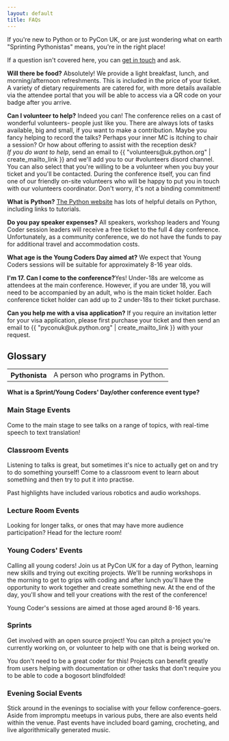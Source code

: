 ```yaml
---
layout: default
title: FAQs
---
```


<p>If you're new to Python or to PyCon UK, or are just wondering what on earth "Sprinting Pythonistas" means, you're in the right place!</p>
<p>If a question isn't covered here, you can <a href="/contact/">get in touch</a> and ask.

<p><strong>Will there be food?</strong> Absolutely! We provide a light breakfast, lunch, and morning/afternoon refreshments. This is included in the price of your ticket. A variety of dietary requirements are catered for, with more details available via the attendee portal that you will be able to access via a QR code on your badge after you arrive.</p>

<p><strong>Can I volunteer to help?</strong> Indeed you can! The conference relies on a cast of wonderful volunteers- people just like you. There are always lots of tasks available, big and small, if you want to make a contribution. Maybe you fancy helping to record the talks? Perhaps your inner MC is itching to chair a session? Or how about offering to assist with the reception desk?<br />
<em>If you do want to help</em>, send an email to {{ "volunteers@uk.python.org" | create_mailto_link }} and we'll add you to our #volunteers disord channel. You can also select that you're willing to be a volunteer when you buy your ticket and you'll be contacted. During the conference itself, you can find one of our friendly on-site volunteers who will be happy to put you in
touch with our volunteers coordinator.  Don't worry, it's not a binding commitment!</p>

<p><strong>What is Python?</strong> <a href="https://docs.python.org/3/faq/general.html#what-is-python">The Python website</a> has lots of helpful details on Python, including links to tutorials.</p>

<p><strong>Do you pay speaker expenses?</strong> All speakers, workshop leaders and Young Coder session leaders
will receive a free ticket to the full 4 day conference.  Unfortunately, as a community conference, we do not have the
funds to pay for additional travel and accommodation costs.</p>

<p><strong>What age is the Young Coders Day aimed at?</strong> We expect that Young Coders sessions will be suitable
for approximately 8-16 year olds.</p>

<p><strong>I'm 17. Can I come to the conference?</strong >Yes! Under-18s are welcome as attendees at the main conference. However, if you are under 18, you will need to be accompanied by an adult, who is the main ticket holder. Each conference ticket holder can add up to 2 under-18s to their ticket purchase.</p>

<p><strong>Can you help me with a visa application?</strong> If you require an invitation letter for your visa application, please first purchase your ticket and then send an email to {{ "pyconuk@uk.python.org" | create_mailto_link }} with your request.</p>


<h2>Glossary</h2>
<table class="table">
  <tbody>
    <tr>
      <th scope="row">Pythonista</th>
      <td>A person who programs in Python.</td>
    </tr>
  </tbody>
</table>

<p><strong>What is a Sprint/Young Coders' Day/other conference event type?</strong></p>

<div class="box box_blue">
  <h3>Main Stage Events</h3>
  <p>Come to the main stage to see talks on a range of topics, with real-time speech to text translation!</p>
</div>

<div class="box box_yellow">
  <h3 id="classroom">Classroom Events</h3>
  <p>Listening to talks is great, but sometimes it's nice to actually get on and try to do something yourself! Come to a classroom event to learn about something and then try to put it into practise.</p>
  <p>Past highlights have included various robotics and audio workshops.</p>
</div>

<div class="box box_red">
  <h3 id="lecture">Lecture Room Events</h3>
  <p>Looking for longer talks, or ones that may have more audience participation? Head for the lecture room!</p>
</div>

<div class="box box_yellow">
  <h3 id="youngcoders">Young Coders' Events</h3>
  <p>Calling all young coders! Join us at PyCon UK for a day of Python, learning new skills and trying out exciting projects. We'll be running workshops in the morning to get to grips with coding and after lunch you'll have the opportunity to work together and create something new. At the end of the day, you'll show and tell your creations with the rest of the conference!</p>
  <p>Young Coder's sessions are aimed at those aged around 8-16 years.</p>
</div>

<div class="box box_bronze">
  <h3 id="sprints">Sprints</h3>
  <p>Get involved with an open source project! You can pitch a project you're currently working on, or volunteer to help with one that is being worked on.</p>
  <p>You don't need to be a great coder for this! Projects can benefit greatly from users helping with documentation or other tasks that don't require you to be able to code a bogosort blindfolded!</p>
</div>

<div class="box box_silver">
  <h3 id="eveningsocial">Evening Social Events</h3>
  <p>Stick around in the evenings to socialise with your fellow conference-goers. Aside from impromptu meetups in various pubs, there are also events held within the venue. Past events have included board gaming, crocheting, and live algorithmically generated music.</p>
</div>
